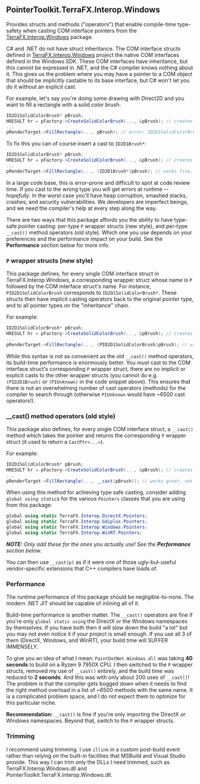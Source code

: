﻿## PointerToolkit.TerraFX.Interop.Windows

﻿Provides structs and methods ("operators") that enable compile-time type-safety when casting COM interface pointers from the [TerraFX.Interop.Windows](https://github.com/terrafx/terrafx.interop.windows) package.

C# and .NET do not have struct inheritance. The COM interface structs defined in [TerraFX.Interop.Windows](https://github.com/terrafx/terrafx.interop.windows) project the native COM interfaces defined in the Windows SDK. These COM interfaces have inheritance, but this cannot be expressed in .NET, and the C# compiler knows nothing about it. This gives us the problem where you may have a pointer to a COM object that should be implicitly castable to its base interface, but C# won't let you do it without an explicit cast.

For example, let's say you're doing some drawing with Direct2D and you want to fill a rectangle with a solid color brush:

```csharp
ID2D1SolidColorBrush* pBrush;
HRESULT hr = pFactory->CreateSolidColorBrush(..., &pBrush); // creates a brush
...
pRenderTarget->FillRectangle(..., pBrush); // error: ID2D1SolidColorBrush* isn't an ID2D1Brush*
```

To fix this you can of course insert a cast to `ID2D1Brush*`:

```csharp
ID2D1SolidColorBrush* pBrush;
HRESULT hr = pFactory->CreateSolidColorBrush(..., &pBrush); // creates a brush
...
pRenderTarget->FillRectangle(..., (ID2D1Brush*)pBrush); // works fine, but error prone
```

In a large code base, this is error-prone and difficult to spot at code review time. If you cast to the wrong type you will get errors at runtime -- *hopefully*. In the worst case you'll have heap corruption, smashed stacks, crashes, and security vulnerabilities. We developers are imperfect beings, and we need the compiler's help at every step along the way.

There are two ways that this package affords you the ability to have type-safe pointer casting: per-type `P` wrapper structs (new style), and per-type `__cast()` method operators (old style). Which one you use depends on your preferences and the performance impact on your build. See the **Performance** section below for more info.

### `P` wrapper structs (new style)

This package defines, for every single COM interface struct in TerraFX.Interop.Windows, a corresponding wrapper struct whose name is `P` followed by the COM interface struct's name. For instance, `PID2D1SolidColorBrush` corresponds to `ID2D1SolidColorBrush*`. These structs then have implicit casting operators back to the original pointer type, and to all pointer types on the "inheritance" chain.

For example:

```csharp
ID2D1SolidColorBrush* pBrush;
HRESULT hr = pFactory->CreateSolidColorBrush(..., &pBrush); // creates a brush
...
pRenderTarget->FillRectangle(..., (PID2D1SolidColorBrush)pBrush); // will implicitly cast to ID2D1Brush*, not error prone!
```

While this syntax is not as convenient as the old `__cast()` method operators, its build-time performance is enormously better. You *must* cast to the COM interface struct's corresponding `P` wrapper struct, there are no implicit or explicit casts to the other wrapper structs (you cannot do e.g. `(PID2D1Brush)` or `(PIUnknown)` in the code snippet above). This ensures that there is not an overwhelming number of cast operators (methods) for the compiler to search through (otherwise `PIUnknown` would have ~6500 cast operators!).

### __cast() method operators (old style)

This package also defines, for every single COM interface struct, a `__cast()` method which takes the pointer and returns the corresponding `P` wrapper struct (it used to return a `CastPtr<...>`).

For example:

```csharp
ID2D1SolidColorBrush* pBrush;
HRESULT hr = pFactory->CreateSolidColorBrush(..., &pBrush); // creates a brush
...
pRenderTarget->FillRectangle(..., __cast(pBrush)); // works great, not error prone!
```

When using this method for achieving type safe casting, consider adding `global using static`s for the various `Pointers` classes that you are using from this package:

```csharp
global using static TerraFX.Interop.DirectX.Pointers;
global using static TerraFX.Interop.Gdiplus.Pointers;
global using static TerraFX.Interop.Windows.Pointers;
global using static TerraFX.Interop.WinRT.Pointers;
```

***NOTE:** Only add these for the ones you actually use! See the **Performance** section below.*

You can then use `__cast(p)` as if it were one of those ugly-but-useful vendor-specific extensions that C++ compilers have loads of.

### Performance

The runtime performance of this package should be negligible-to-none. The modern .NET JIT should be capable of inlining all of it.

Build-time performance is another matter. The `__cast()` operators are fine if you're only `global static using` the DirectX or the Windows namespaces by themselves. If you have both then it will slow down the build "a lot" but you may not even notice it if your project is small enough. If you use all 3 of them (DirectX, Windows, and WinRT), your build time will SUFFER IMMENSELY.

To give you an idea of what I mean: `PaintDotNet.Windows.dll` was taking **40 seconds** to build on a Ryzen 9 7950X CPU. I then switched to the `P` wrapper structs, removed my use of `__cast()` entirely, and the build time was reduced to **2 seconds**. And this was with only about 200 uses of `__cast()`! The problem is that the compiler gets bogged down when it needs to find the right method overload in a list of ~6500 methods with the same name. It is a complicated problem space, and I do not expect them to optimize for this particular niche.

**Recommendation:** `__cast()` is fine if you're only importing the DirectX *or* Windows namespaces. Beyond that, switch to the `P` wrapper structs.

### Trimming

I recommend using trimming. I use `illink` in a custom post-build event rather than relying on the built-in facilities that MSBuild and Visual Studio provide. This way I can trim only the DLLs I need trimmed, such as TerraFX.Interop.Windows.dll and PointerToolkit.TerraFX.Interop.Windows.dll.